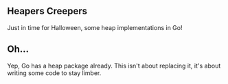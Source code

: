 ## Heapers Creepers

Just in time for Halloween, some heap implementations in Go!

## Oh...

Yep, Go has a heap package already. This isn't about replacing it, it's about writing some code to stay limber.
